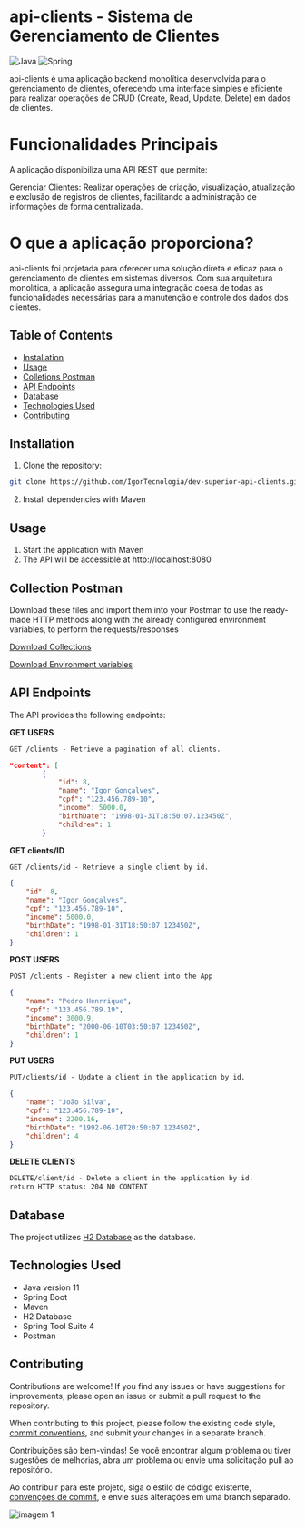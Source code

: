 # api-clients - Sistema de Gerenciamento de Clientes

![Java](https://img.shields.io/badge/java-%23ED8B00.svg?style=for-the-badge&logo=openjdk&logoColor=white)
![Spring](https://img.shields.io/badge/spring-%236DB33F.svg?style=for-the-badge&logo=spring&logoColor=white)

api-clients é uma aplicação backend monolítica desenvolvida para o gerenciamento de clientes, oferecendo uma interface simples e eficiente para realizar operações de CRUD (Create, Read, Update, Delete) em dados de clientes.

# Funcionalidades Principais

A aplicação disponibiliza uma API REST que permite:

Gerenciar Clientes: Realizar operações de criação, visualização, atualização e exclusão de registros de clientes, facilitando a administração de informações de forma centralizada.

# O que a aplicação proporciona?

api-clients foi projetada para oferecer uma solução direta e eficaz para o gerenciamento de clientes em sistemas diversos. Com sua arquitetura monolítica, a aplicação assegura uma integração coesa de todas as funcionalidades necessárias para a manutenção e controle dos dados dos clientes.

## Table of Contents

- [Installation](#installation)
- [Usage](#usage)
- [Colletions Postman](#collection-postman)
- [API Endpoints](#api-endpoints)
- [Database](#database)
- [Technologies Used](#technologies-used)
- [Contributing](#contributing)

## Installation

1. Clone the repository:

```bash
git clone https://github.com/IgorTecnologia/dev-superior-api-clients.git
```

2. Install dependencies with Maven

## Usage

1. Start the application with Maven
2. The API will be accessible at http://localhost:8080

## Collection Postman

Download these files and import them into your Postman to use the ready-made HTTP methods along with the already configured environment variables, to perform the requests/responses

[Download Collections](https://github.com/Igorgcf/DSApi-clients/blob/docs-postman/Api-client-Collection.json)

[Download Environment variables](https://github.com/Igorgcf/DSApi-clients/blob/docs-postman/Local-host-environment.json)

## API Endpoints
The API provides the following endpoints:

**GET USERS**
```markdown
GET /clients - Retrieve a pagination of all clients.
```
```json
"content": [
        {
            "id": 8,
            "name": "Igor Gonçalves",
            "cpf": "123.456.789-10",
            "income": 5000.0,
            "birthDate": "1998-01-31T18:50:07.123450Z",
            "children": 1
        }
```
**GET clients/ID**
```markdown
GET /clients/id - Retrieve a single client by id.
```

```json
{
    "id": 8,
    "name": "Igor Gonçalves",
    "cpf": "123.456.789-10",
    "income": 5000.0,
    "birthDate": "1998-01-31T18:50:07.123450Z",
    "children": 1
}
```
**POST USERS**
```markdown
POST /clients - Register a new client into the App
```
```json
{
    "name": "Pedro Henrrique",
    "cpf": "123.456.789.19",
    "income": 3000.9,
    "birthDate": "2000-06-10T03:50:07.123450Z",
    "children": 1
}
```
**PUT USERS**
```markdown
PUT/clients/id - Update a client in the application by id.
```
```json
{
    "name": "João Silva",
    "cpf": "123.456.789-10",
    "income": 2200.16,
    "birthDate": "1992-06-10T20:50:07.123450Z",
    "children": 4
}
```
**DELETE CLIENTS**
```markdown
DELETE/client/id - Delete a client in the application by id.
return HTTP status: 204 NO CONTENT
```
## Database
The project utilizes [H2 Database](https://www.h2database.com/html/tutorial.html) as the database.

## Technologies Used

- Java version 11
- Spring Boot
- Maven
- H2 Database
- Spring Tool Suite 4
- Postman

## Contributing

Contributions are welcome! If you find any issues or have suggestions for improvements, please open an issue or submit a pull request to the repository.

When contributing to this project, please follow the existing code style, [commit conventions](https://www.conventionalcommits.org/en/v1.0.0/), and submit your changes in a separate branch.

Contribuições são bem-vindas! Se você encontrar algum problema ou tiver sugestões de melhorias, abra um problema ou envie uma solicitação pull ao repositório.

Ao contribuir para este projeto, siga o estilo de código existente, [convenções de commit](https://medium.com/linkapi-solutions/conventional-commits-pattern-3778d1a1e657), e envie suas alterações em uma branch separado.

![imagem 1](https://wallpapercave.com/wp/wp11430559.jpg)
